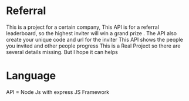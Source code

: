 # Referral
This is a project for a certain company, This API is for a referral leaderboard, so the highest inviter will win a grand prize . The API also create your unique code and url for the inviter
This API shows the people you invited and other people progress
This is a Real Project so there are several details missing. But I hope it can helps

# Language
API = Node Js with express JS Framework
